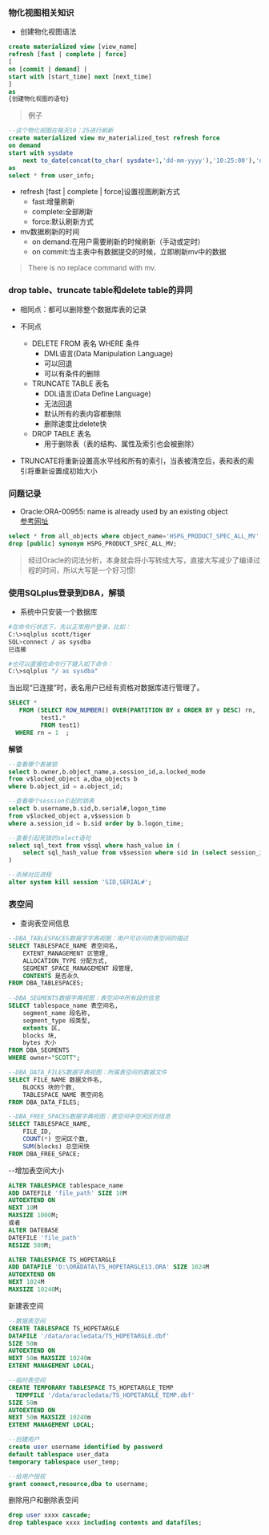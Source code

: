 ### 物化视图相关知识
- 创建物化视图语法   
```sql
create materialized view [view_name]
refresh [fast | complete | force]
[
on [commit | demand] | 
start with [start_time] next [next_time]
]
as
{创建物化视图的语句}
```
> 例子

```sql
--这个物化视图在每天10：25进行刷新
create materialized view mv_materialized_test refresh force 
on demand 
start with sysdate 
    next to_date(concat(to_char( sysdate+1,'dd-mm-yyyy'),'10:25:00'),'dd-mm-yyyy hh24:mi:ss') 
as
select * from user_info; 
```

- refresh [fast | complete | force]设置视图刷新方式
    - fast:增量刷新
    - complete:全部刷新
    - force:默认刷新方式
- mv数据刷新的时间
    - on demand:在用户需要刷新的时候刷新（手动或定时）
    - on commit:当主表中有数据提交的时候，立即刷新mv中的数据

>  There is no replace command with mv.

### drop table、truncate table和delete table的异同
- 相同点：都可以删除整个数据库表的记录
- 不同点
    - DELETE FROM 表名 WHERE 条件
        - DML语言(Data Manipulation Language)
        - 可以回退
        - 可以有条件的删除
    - TRUNCATE TABLE 表名
        - DDL语言(Data Define Language)
        - 无法回退
        - 默认所有的表内容都删除
        - 删除速度比delete快
    - DROP TABLE 表名
        - 用于删除表（表的结构、属性及索引也会被删除）

- TRUNCATE将重新设置高水平线和所有的索引，当表被清空后，表和表的索引将重新设置成初始大小


### 问题记录
- Oracle:ORA-00955: name is already used by an existing object   
[参考网址](http://www.cnblogs.com/heshan664754022/archive/2013/04/03/2998368.html)
```sql
select * from all_objects where object_name='HSPG_PRODUCT_SPEC_ALL_MV';
drop [public] synonym HSPG_PRODUCT_SPEC_ALL_MV;
```
> 经过Oracle的词法分析，本身就会将小写转成大写，直接大写减少了编译过程的时间，所以大写是一个好习惯!

### 使用SQLplus登录到DBA，解锁
- 系统中只安装一个数据库   
```bash
#在命令行状态下，先以正常用户登录，比如：
C:\>sqlplus scott/tiger
SQL>connect / as sysdba
已连接

#也可以直接在命令行下键入如下命令：
C:\>sqlplus "/ as sysdba"
```
当出现“已连接”时，表名用户已经有资格对数据库进行管理了。

```sql
SELECT *         
   FROM (SELECT ROW_NUMBER() OVER(PARTITION BY x ORDER BY y DESC) rn,         
         test1.*         
         FROM test1)         
  WHERE rn = 1  ;
```
**解锁**
```sql
--查看哪个表被锁
select b.owner,b.object_name,a.session_id,a.locked_mode 
from v$locked_object a,dba_objects b 
where b.object_id = a.object_id;

--查看哪个session引起的锁表
select b.username,b.sid,b.serial#,logon_time   
from v$locked_object a,v$session b   
where a.session_id = b.sid order by b.logon_time;

--查看引起死锁的select语句
select sql_text from v$sql where hash_value in (
    select sql_hash_value from v$session where sid in (select session_id from v$locked_object)
)

--杀掉对应进程
alter system kill session 'SID,SERIAL#';
```

### 表空间
- 查询表空间信息
```sql
--DBA_TABLESPACES数据字字典视图：用户可访问的表空间的描述
SELECT TABLESPACE_NAME 表空间名,
    EXTENT_MANAGEMENT 区管理,
    ALLOCATION_TYPE 分配方式,
    SEGMENT_SPACE_MANAGEMENT 段管理,
    CONTENTS 是否永久
FROM DBA_TABLESPACES;
    
--DBA_SEGMENTS数据字典视图：表空间中所有段的信息
SELECT tablespace_name 表空间名,
    segment_name 段名称,
    segment_type 段类型,
    extents 区,
    blocks 块,
    bytes 大小
FROM DBA_SEGMENTS
WHERE owner="SCOTT";

--DBA_DATA_FILES数据字典视图：所属表空间的数据文件
SELECT FILE_NAME 数据文件名,
    BLOCKS 块的个数,
    TABLESPACE_NAME 表空间名
FROM DBA_DATA_FILES;

--DBA_FREE_SPACES数据字典视图：表空间中空闲区的信息
SELECT TABLESPACE_NAME,
    FILE_ID,
    COUNT(*) 空闲区个数,
    SUM(blocks) 总空闲快
FROM DBA_FREE_SPACE;
```

--增加表空间大小
```sql
ALTER TABLESPACE tablespace_name
ADD DATEFILE 'file_path' SIZE 10M
AUTOEXTEND ON
NEXT 10M
MAXSIZE 1000M;
或者
ALTER DATEBASE
DATEFILE 'file_path'
RESIZE 500M;
```
```SQL
ALTER TABLESPACE TS_HOPETARGLE
ADD DATAFILE 'D:\ORADATA\TS_HOPETARGLE13.ORA' SIZE 1024M
AUTOEXTEND ON
NEXT 1024M
MAXSIZE 10240M;
```

新建表空间
```sql
--数据表空间
CREATE TABLESPACE TS_HOPETARGLE
DATAFILE '/data/oracledata/TS_HOPETARGLE.dbf'
SIZE 50m
AUTOEXTEND ON
NEXT 50m MAXSIZE 10240m
EXTENT MANAGEMENT LOCAL;

--临时表空间
CREATE TEMPORARY TABLESPACE TS_HOPETARGLE_TEMP
  TEMPFILE '/data/oracledata/TS_HOPETARGLE_TEMP.dbf'
SIZE 50m
AUTOEXTEND ON
NEXT 50m MAXSIZE 10240m
EXTENT MANAGEMENT LOCAL;

--创建用户
create user username identified by password  
default tablespace user_data  
temporary tablespace user_temp;  

--给用户授权
grant connect,resource,dba to username; 
```

删除用户和删除表空间
```sql
drop user xxxx cascade;
drop tablespace xxxx including contents and datafiles;
```